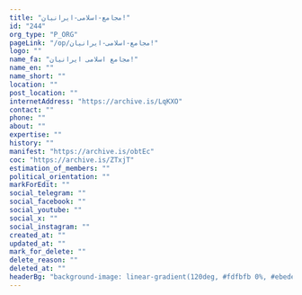 ```yaml
---
title: "مجامع-اسلامی-ایرانیان!"
id: "244"
org_type: "P_ORG"
pageLink: "/op/مجامع-اسلامی-ایرانیان!"
logo: ""
name_fa: "مجامع اسلامی ایرانیان!"
name_en: ""
name_short: ""
location: ""
post_location: ""
internetAddress: "https://archive.is/LqKXO"
contact: ""
phone: ""
about: ""
expertise: ""
history: ""
manifest: "https://archive.is/obtEc"
coc: "https://archive.is/ZTxjT"
estimation_of_members: ""
political_orientation: ""
markForEdit: ""
social_telegram: ""
social_facebook: ""
social_youtube: ""
social_x: ""
social_instagram: ""
created_at: ""
updated_at: ""
mark_for_delete: ""
delete_reason: ""
deleted_at: ""
headerBg: "background-image: linear-gradient(120deg, #fdfbfb 0%, #ebedee 100%);"
---
```

